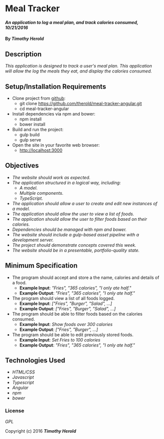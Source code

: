 
# Meal Tracker

#### _An application to log a meal plan, and track calories consumed, 10/21/2016_

#### By _**Timothy Herold**_

## Description

_This application is designed to track a user's meal plan. This application will allow the log the meals they eat, and display the calories consumed._

## Setup/Installation Requirements

* Clone project from [github](https://github.com/therold/meal-tracker-angular.git):
  * git clone https://github.com/therold/meal-tracker-angular.git
  * cd meal-tracker-angular
* Install dependencies via npm and bower:
  * npm install
  * bower install
* Build and run the project:
  * gulp build
  * gulp serve
* Open the site in your favorite web browser:
  * [http://localhost:3000](http://localhost:3000)

## Objectives

* _The website should work as expected._
* _The application structured in a logical way, including:_
  * _A model._
  * _Multiple components._
  * _TypeScript._
* _The application should allow a user to create and edit new instances of a model._
* _The application should allow the user to view a list of foods._
* _The application should allow the user to filter foods based on their calories._
* _Dependencies should be managed with npm and bower._
* _The website should include a gulp-based asset pipeline with a development server._
* _The project should demonstrate concepts covered this week._
* _The website should be in a presentable, portfolio-quality state._

## Minimum Specification
* The program should accept and store a the name, calories and details of a food.
  * **Example Input**: _"Fries", "365 calories", "I only ate half."_
  * **Example Output**: _"Fries", "365 calories", "I only ate half."_
* The program should view a list of all foods logged.
  * **Example Input**: _["Fries", "Burger", "Salad", ...]_
  * **Example Output**: _["Fries", "Burger", "Salad", ...]_
* The program should be able to filter foods based on the calories consumed.
  * **Example Input**: _Show foods over 300 calories_
  * **Example Output**: _["Fries", "Burger", ...]_
* The program should be able to edit previously stored foods.
  * **Example Input**: _Set Fries to 100 calories_
  * **Example Output**: _"Fries", "365 calories", "I only ate half."_

## Technologies Used

* _HTML/CSS_
* _Javascript_
* _Typescript_
* _Angular_
* _npm_
* _bower_


### License

*GPL*

Copyright (c) 2016 **_Timothy Herold_**
